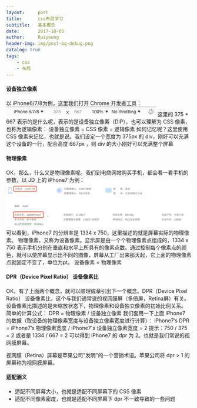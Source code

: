 ```yaml
--- 
layout:     post
title:      css布局学习
subtitle:   基本概念
date:       2017-10-05
author:     Ruiyoung
header-img: img/post-bg-debug.png
catalog: true
tags:
    - css
    - 布局
---
```


#### 设备独立像素

以 iPhone6/7/8为例，这里我们打开 Chrome 开发者工具：
![](/img/css_px.png) 
这里的 375 * 667 表示的是什么呢，表示的是设备独立像素（DIP），也可以理解为 CSS 像素，也称为逻辑像素：
设备独立像素 = CSS 像素 = 逻辑像素
如何记忆呢？这里使用 CSS 像素来记忆，也就是说。我们设定一个宽度为 375px 的 div，刚好可以充满这个设备的一行，配合高度 667px ，则 div 的大小刚好可以充满整个屏幕  

#### 物理像素  

OK，那么，什么又是物理像素呢。我们到电商网站购买手机，都会看一看手机的参数，以 JD 上的 iPhone7 为例：
![](/img/css_wu_px.png)
可以看到，iPhone7 的分辨率是 1334 x 750，这里描述的就是屏幕实际的物理像素。
物理像素，又称为设备像素。显示屏是由一个个物理像素点组成的，1334 x 750 表示手机分别在垂直和水平上所具有的像素点数。通过控制每个像素点的颜色，就可以使屏幕显示出不同的图像，屏幕从工厂出来那天起，它上面的物理像素点就固定不变了，单位为pt。
设备像素 = 物理像素  

#### DPR（Device Pixel Ratio） 设备像素比  

OK，有了上面两个概念，就可以顺理成章引出下一个概念。DPR（Device Pixel Ratio） 设备像素比，这个与我们通常说的视网膜屏（多倍屏，Retina屏）有关。
设备像素比描述的是未缩放状态下，物理像素和设备独立像素的初始比例关系。
简单的计算公式：
DPR = 物理像素 / 设备独立像素
我们套用一下上面 iPhone7 的数据（取设备的物理像素宽度与设备独立像素宽度进行计算）：
iPhone7’s DPR = iPhone7’s 物理像素宽度 / iPhone7's 设备独立像素宽度 = 2
提示：750 / 375 = 2
或者是 1334 / 667 = 2
可以得到 iPhone7 的 dpr 为 2。也就是我们常说的视网膜屏幕。  

视网膜（Retina）屏幕是苹果公司"发明"的一个营销术语。苹果公司将 dpr > 1 的屏幕称为视网膜屏幕。  

#### 适配涵义  

- 适配不同屏幕大小，也就是适配不同屏幕下的 CSS 像素  
- 适配不同像素密度，也就是适配不同屏幕下 dpr 不一致导致的一些问题  
